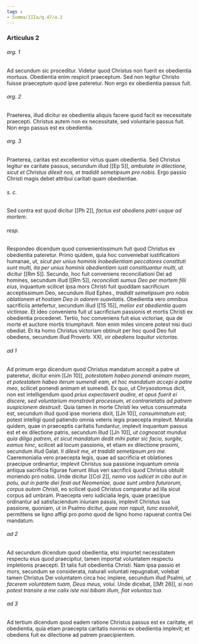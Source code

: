 ```yaml
---
tags : 
- Summa/IIIa/q.47/a.2
---
```


### Articulus 2

###### arg. 1
Ad secundum sic proceditur. Videtur quod Christus non fuerit ex obedientia mortuus. Obedientia enim respicit praeceptum. Sed non legitur Christo fuisse praeceptum quod ipse pateretur. Non ergo ex obedientia passus fuit.

###### arg. 2
Praeterea, illud dicitur ex obedientia aliquis facere quod facit ex necessitate praecepti. Christus autem non ex necessitate, sed voluntarie passus fuit. Non ergo passus est ex obedientia.

###### arg. 3
Praeterea, caritas est excellentior virtus quam obedientia. Sed Christus legitur ex caritate passus, secundum illud [[Ep 5]], *ambulate in dilectione, sicut et Christus dilexit nos, et tradidit semetipsum pro nobis*. Ergo passio Christi magis debet attribui caritati quam obedientiae.

###### s. c.
Sed contra est quod dicitur [[Ph 2]], *factus est obediens patri usque ad mortem*.

###### resp.
Respondeo dicendum quod convenientissimum fuit quod Christus ex obedientia pateretur. Primo quidem, quia hoc conveniebat iustificationi humanae, ut, *sicut per unius hominis inobedientiam peccatores constituti sunt multi, ita per unius hominis obedientiam iusti constituantur multi*, ut dicitur [[Rm 5]]. Secundo, hoc fuit conveniens reconciliationi Dei ad homines, secundum illud [[Rm 5]], *reconciliati sumus Deo per mortem filii eius*, inquantum scilicet ipsa mors Christi fuit quoddam sacrificium acceptissimum Deo, secundum illud Ephes., *tradidit semetipsum pro nobis oblationem et hostiam Deo in odorem suavitatis*. Obedientia vero omnibus sacrificiis antefertur, secundum illud [[1S 15]], *melior est obedientia quam victimae*. Et ideo conveniens fuit ut sacrificium passionis et mortis Christi ex obedientia procederet. Tertio, hoc conveniens fuit eius victoriae, qua de morte et auctore mortis triumphavit. Non enim miles vincere potest nisi duci obediat. Et ita homo Christus victoriam obtinuit per hoc quod Deo fuit obediens, secundum illud Proverb. XXI, *vir obediens loquitur victorias*.

###### ad 1
Ad primum ergo dicendum quod Christus mandatum accepit a patre ut pateretur, dicitur enim [[Jn 10]], *potestatem habeo ponendi animam meam, et potestatem habeo iterum sumendi eam, et hoc mandatum accepi a patre meo*, scilicet ponendi animam et sumendi. Ex quo, ut Chrysostomus dicit, non est intelligendum quod *prius expectaverit audire, et opus fuerit ei discere, sed voluntarium monstravit processum, et contrarietatis ad patrem suspicionem destruxit*. Quia tamen in morte Christi lex vetus consummata est, secundum illud quod ipse moriens dixit, [[Jn 10]], *consummatum est*; potest intelligi quod patiendo omnia veteris legis praecepta implevit. Moralia quidem, quae in praeceptis caritatis fundantur, implevit inquantum passus est et ex dilectione patris, secundum illud [[Jn 10]], *ut cognoscat mundus quia diligo patrem, et sicut mandatum dedit mihi pater sic facio, surgite, eamus hinc*, scilicet ad locum passionis, et etiam ex dilectione proximi, secundum illud Galat. II *dilexit me, et tradidit semetipsum pro me*. Caeremonialia vero praecepta legis, quae ad sacrificia et oblationes praecipue ordinantur, implevit Christus sua passione inquantum omnia antiqua sacrificia figurae fuerunt illius veri sacrificii quod Christus obtulit moriendo pro nobis. Unde dicitur [[Col 2]], *nemo vos iudicet in cibo aut in potu, aut in parte diei festi aut Neomeniae, quae sunt umbra futurorum, corpus autem Christi*, eo scilicet quod Christus comparatur ad illa sicut corpus ad umbram. Praecepta vero iudicialia legis, quae praecipue ordinantur ad satisfaciendum iniuriam passis, implevit Christus sua passione, quoniam, ut in Psalmo dicitur, *quae non rapuit, tunc exsolvit*, permittens se ligno affigi pro pomo quod de ligno homo rapuerat contra Dei mandatum.

###### ad 2
Ad secundum dicendum quod obedientia, etsi importet necessitatem respectu eius quod praecipitur, tamen importat voluntatem respectu impletionis praecepti. Et talis fuit obedientia Christi. Nam ipsa passio et mors, secundum se considerata, naturali voluntati repugnabat, volebat tamen Christus Dei voluntatem circa hoc implere, secundum illud Psalmi, *ut facerem voluntatem tuam, Deus meus, volui*. Unde dicebat, [[Mt 26]], *si non potest transire a me calix iste nisi bibam illum, fiat voluntas tua*.

###### ad 3
Ad tertium dicendum quod eadem ratione Christus passus est ex caritate, et obedientia, quia etiam praecepta caritatis nonnisi ex obedientia implevit; et obediens fuit ex dilectione ad patrem praecipientem.

